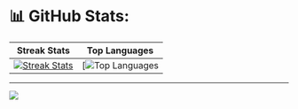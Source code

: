 <!--
## Hi there 👋

**elRapha04/elRapha04** is a ✨ _special_ ✨ repository because its `README.md` (this file) appears on your GitHub profile.

Here are some ideas to get you started:

- 🔭 I’m currently working on ...
- 🌱 I’m currently learning ...
- 👯 I’m looking to collaborate on ...
- 🤔 I’m looking for help with ...
- 💬 Ask me about ...
- 📫 How to reach me: ...
- 😄 Pronouns: ...
- ⚡ Fun fact: ...
-->

# 📊 GitHub Stats:
| Streak Stats | Top Languages |
| ------------ | ------------- |
| [![Streak Stats](https://github-readme-streak-stats.herokuapp.com/?user=elRapha04&theme=ambient_gradient&hide_border=false)](https://github.com/elRapha04) | [![Top Languages](https://github-readme-stats.vercel.app/api/top-langs/?username=elRapha04&theme=ambient_gradient&hide_border=false&include_all_commits=false&count_private=false&layout=compact) |


---

[![](https://visitcount.itsvg.in/api?id=elRapha04&icon=0&color=0)](https://visitcount.itsvg.in)

<!-- Proudly created with GPRM ( https://gprm.itsvg.in ) -->
